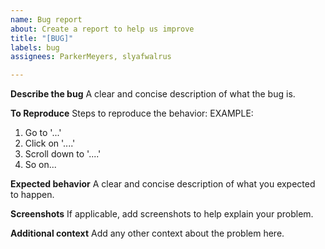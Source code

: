 ```yaml
---
name: Bug report
about: Create a report to help us improve
title: "[BUG]"
labels: bug
assignees: ParkerMeyers, slyafwalrus

---
```


**Describe the bug**
A clear and concise description of what the bug is.

**To Reproduce**
Steps to reproduce the behavior:
EXAMPLE:
1. Go to '...'
2. Click on '....'
3. Scroll down to '....'
4. So on...

**Expected behavior**
A clear and concise description of what you expected to happen.

**Screenshots**
If applicable, add screenshots to help explain your problem.

**Additional context**
Add any other context about the problem here.
